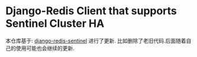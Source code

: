 # Django-Redis Client that supports Sentinel Cluster HA

本仓库基于: [django-redis-sentinel](https://github.com/danigosa/django-redis-sentinel-redux)
进行了更新.
比如删除了老旧代码.后面随着自己的使用可能也会继续的更新.
